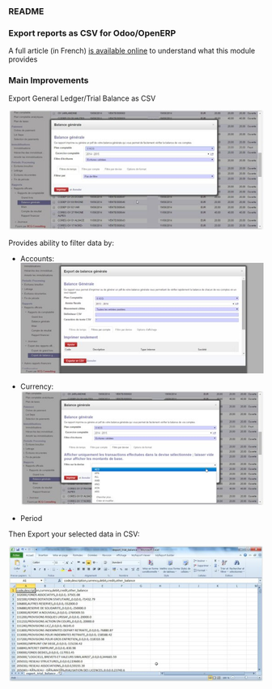 ### README ###


### Export reports as CSV for Odoo/OpenERP ###

A full article (in French) [is available online](http://www.xcg-consulting.fr/blog/export-des-rapports-officiels-sur-odoo/) to understand what this module provides

### Main Improvements ###

Export General Ledger/Trial Balance as CSV

![Create](static/src/img/Export1.jpg)


Provides ability to filter data by:

* Accounts:
 ![Create](static/src/img/export2.jpg)

* Currency:
 ![Create](static/src/img/export4.jpg)

* Period

Then Export your selected data in CSV:

 ![Create](static/src/img/csv.jpg)
